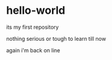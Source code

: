 # hello-world
its my first repository


nothing serious or tough to learn till now

again i'm back on line
